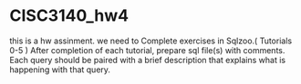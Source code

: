 # CISC3140_hw4

this is a hw assinment.
we need to Complete exercises in Sqlzoo.( Tutorials 0-5 )
After completion of each tutorial, prepare sql file(s) with comments. 
Each query should be paired with a brief description that explains what is happening with that query. 
